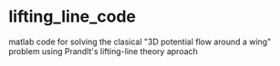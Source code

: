 # lifting_line_code
matlab code for solving the clasical "3D potential flow around a wing" problem using Prandlt's lifting-line theory aproach
